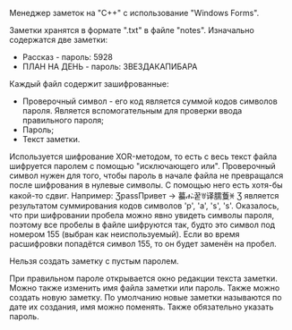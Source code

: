 Менеджер заметок на "C++" с использование "Windows Forms".

Заметки хранятся в формате ".txt" в файле "notes".
Изначально содержатся две заметки:
* Рассказ - пароль: 5928
* ПЛАН НА ДЕНЬ - пароль: ЗВЕЗДАКАПИБАРА
  
Каждый файл содержит зашифрованные:
* Проверочный символ - его код является суммой кодов символов пароля. Является вспомогательным для проверки ввода правильного пароля;
* Пароль;
* Текст заметки.

Используется шифрование XOR-методом, то есть с весь текст файла шифруется паролем с помощью "исключающего или". Проверочный символ нужен для того, чтобы пароль в начале файла не превращался после шифрования в нулевые символы. С помощью него есть хотя-бы какой-то сдвиг.
Например:
ƷpassПривет -> 蟇ሑ̀꿑ꇐ译臑藑ꏐ
Ʒ является результатом суммирования кодов символов 'p', 'a', 's', 's'.
Оказалось, что при шифровании пробела можно явно увидеть символы пароля, поэтому все пробелы в файле шифруются так, будто это символ под номером 155 (выбран как неиспользуемый).
Если во время расшифровки попадётся символ 155, то он будет заменён на пробел.

Нельзя создать заметку с пустым паролем.

При правильном пароле открывается окно редакции текста заметки. Можно также изменить имя файла заметки или пароль.
Также можно создать новую заметку. По умолчанию новые заметки называются по дате их создания, имя можно поменять. Также обязательно указать пароль.
